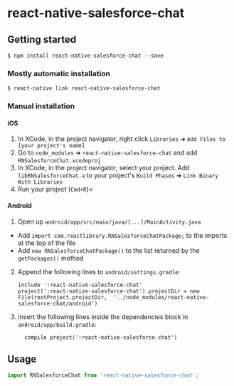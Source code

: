 # react-native-salesforce-chat

## Getting started

`$ npm install react-native-salesforce-chat --save`

### Mostly automatic installation

`$ react-native link react-native-salesforce-chat`

### Manual installation

#### iOS

1. In XCode, in the project navigator, right click `Libraries` ➜ `Add Files to [your project's name]`
2. Go to `node_modules` ➜ `react-native-salesforce-chat` and add `RNSalesforceChat.xcodeproj`
3. In XCode, in the project navigator, select your project. Add `libRNSalesforceChat.a` to your project's `Build Phases` ➜ `Link Binary With Libraries`
4. Run your project (`Cmd+R`)<

#### Android

1. Open up `android/app/src/main/java/[...]/MainActivity.java`
  - Add `import com.reactlibrary.RNSalesforceChatPackage;` to the imports at the top of the file
  - Add `new RNSalesforceChatPackage()` to the list returned by the `getPackages()` method
2. Append the following lines to `android/settings.gradle`:
  	```
  	include ':react-native-salesforce-chat'
  	project(':react-native-salesforce-chat').projectDir = new File(rootProject.projectDir, 	'../node_modules/react-native-salesforce-chat/android')
  	```
3. Insert the following lines inside the dependencies block in `android/app/build.gradle`:
  	```
      compile project(':react-native-salesforce-chat')
  	```

## Usage
```javascript
import RNSalesforceChat from 'react-native-salesforce-chat';
```
